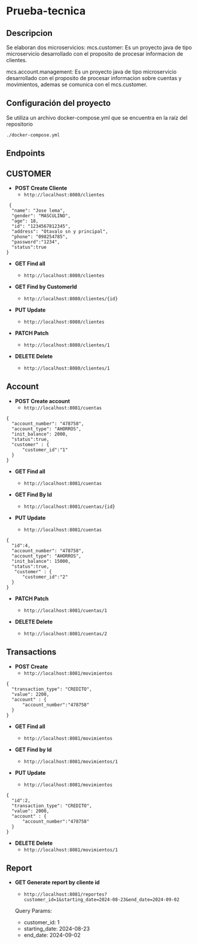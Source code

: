 # Prueba-tecnica

## Descripcion
Se elaboran dos microservicios:
mcs.customer: Es un proyecto java de tipo microservicio desarrollado con el proposito de procesar informacion de clientes.

mcs.account.management: Es un proyecto java de tipo microservicio desarrollado con el proposito de procesar informacion sobre cuentas y movimientos, ademas se comunica con el mcs.customer.


## Configuración del proyecto 
Se utiliza un archivo docker-compose.yml que se encuentra en la raíz del repositorio
```
./docker-compose.yml
```

## Endpoints

## CUSTOMER

- **POST Create Cliente**
  - `http://localhost:8080/clientes`
```
 {
  "name": "Jose lema",
  "gender": "MASCULINO",
  "age": 18,
  "id": "1234567812345",
  "address": "Otavalo sn y principal",
  "phone": "098254785",
  "password":"1234",
  "status":true
}
```

- **GET Find all**
  - `http://localhost:8080/clientes`

- **GET Find by CustomerId**
  - `http://localhost:8080/clientes/{id}`

- **PUT Update**
  - `http://localhost:8080/clientes`

- **PATCH Patch**
  - `http://localhost:8080/clientes/1`

- **DELETE Delete**
  - `http://localhost:8080/clientes/1`

## Account

- **POST Create account**
  - `http://localhost:8081/cuentas`
```
{
  "account_number": "478758",
  "account_type": "AHORROS",
  "init_balance": 2000,
  "status":true,
  "customer" : {
      "customer_id":"1"
  }
}
```
- **GET Find all**
  - `http://localhost:8081/cuentas`

- **GET Find By Id**
  - `http://localhost:8081/cuentas/{id}`

- **PUT Update**
  - `http://localhost:8081/cuentas`
```
{
  "id":4,
  "account_number": "478758",
  "account_type": "AHORROS",
  "init_balance": 15000,
  "status":true,
   "customer" : {
      "customer_id":"2"
  }
}  
```
- **PATCH Patch**
  - `http://localhost:8081/cuentas/1`

- **DELETE Delete**
  - `http://localhost:8081/cuentas/2`

## Transactions

- **POST Create**
  - `http://localhost:8081/movimientos`
```
{
  "transaction_type": "CREDITO",
  "value": 2200,
  "account" : {
      "account_number":"478758"
  }
}
```
- **GET Find all**
  - `http://localhost:8081/movimientos`

- **GET Find by Id**
  - `http://localhost:8081/movimientos/1`

- **PUT Update**
  - `http://localhost:8081/movimientos`
``` 
{
  "id":2,
  "transaction_type": "CREDITO",
  "value": 2000,
  "account" : {
      "account_number":"478758"
  }
}
```
- **DELETE Delete**
  - `http://localhost:8081/movimientos/1`

## Report

- **GET Generate report by cliente id**
  - `http://localhost:8081/reportes?customer_id=1&starting_date=2024-08-23&end_date=2024-09-02`

  Query Params:
    - customer_id: 1
    - starting_date: 2024-08-23
    - end_date: 2024-09-02


